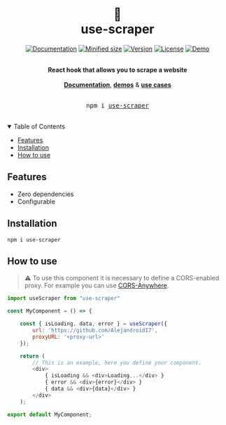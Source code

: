 <div align="center">
    <h1>
        📜
        <br />
        use-scraper
        <br />
    </h1>
</div>

<div align="center">

[![Documentation](https://img.shields.io/badge/docs-📖-blue?style=flat-square)](https://use-scraper.vercel.app/)
[![Minified size](https://img.shields.io/bundlephobia/min/use-scraper?style=flat-square)](https://bundlephobia.com/package/use-scraper)
[![Version](https://img.shields.io/github/package-json/v/Alejandroid17/useScraper?style=flat-square)](https://www.npmjs.com/package/use-scraper)
[![License](https://img.shields.io/github/license/Alejandroid17/useScraper?style=flat-square)](https://github.com/Alejandroid17/useScraper/blob/main/LICENSE)
[![Demo](https://img.shields.io/badge/demos-🚀-yellow.svg?style=flat-square)](https://use-scraper.vercel.app/?path=/story/examples)

<br />
</div>

<div align="center"> 
<strong>React hook that allows you to scrape a website</strong>
<br />
<br />
<strong><a href="https://use-scraper.vercel.app/">Documentation</a></strong>, <strong><a href="https://use-scraper.vercel.app/?path=/story/examples">demos</a></strong> & <strong><a href="https://use-scraper.vercel.app/?path=/docs/examples-use-cases">use cases</a></strong>
</div>

<div align="center"> 
<br />
<pre>npm i <a href="https://www.npmjs.com/package/use-scraper">use-scraper</a></pre>
<br />
</div>

<!-- TABLE OF CONTENTS -->

<details open>
    <summary>Table of Contents</summary>
    <ul>
        <li><a href="#features">Features</a></li>
        <li><a href="#installation">Installation</a></li>
        <li><a href="#how-to-use">How to use</a></li>
  </ul>
</details>


## Features

- Zero dependencies
- Configurable

## Installation

```shell
npm i use-scraper
```

## How to use

> :warning: To use this component it is necessary to define a CORS-enabled proxy. For example you can use [CORS-Anywhere](https://github.com/Rob--W/cors-anywhere).


```javascript
import useScraper from "use-scraper"

const MyComponent = () => {

    const { isLoading, data, error } = useScraper({
        url: 'https://github.com/Alejandroid17',
        proxyURL: '<proxy-url>'
    });

    return (
        // This is an example, here you define your component.
        <div>
            { isLoading && <div>Loading...</div> }
            { error && <div>{error}</div> }
            { data && <div>{data}</div> }
        </div>
    );

export default MyComponent;
```
